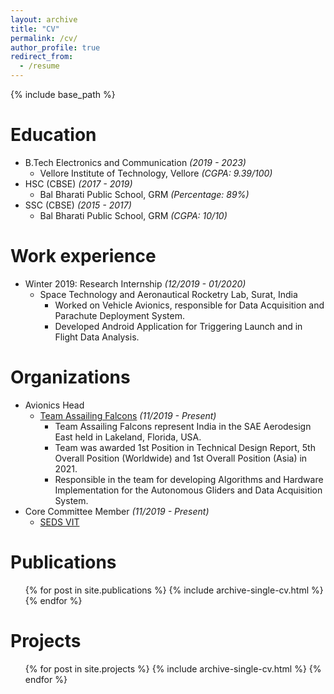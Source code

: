 ```yaml
---
layout: archive
title: "CV"
permalink: /cv/
author_profile: true
redirect_from:
  - /resume
---
```


{% include base_path %}

Education
======
* B.Tech Electronics and Communication *(2019 - 2023)*
  * Vellore Institute of Technology, Vellore *(CGPA: 9.39/100)*
* HSC (CBSE) *(2017 - 2019)*
  * Bal Bharati Public School, GRM *(Percentage: 89%)*
* SSC (CBSE) *(2015 - 2017)*
  * Bal Bharati Public School, GRM *(CGPA: 10/10)*

Work experience
======
* Winter 2019: Research Internship *(12/2019 - 01/2020)*
  * Space Technology and Aeronautical Rocketry Lab, Surat, India
    * Worked on Vehicle Avionics, responsible for Data Acquisition and Parachute Deployment System. 
    * Developed Android Application for Triggering Launch and in Flight Data Analysis.
  
  
Organizations
======
* Avionics Head
  * [Team Assailing Falcons](http://assailingfalcons.in/) *(11/2019 - Present)*
    * Team Assailing Falcons represent India in the SAE Aerodesign East held in Lakeland, Florida, USA.
    * Team was awarded 1st Position in Technical Design Report, 5th Overall Position (Worldwide) and 1st Overall Position (Asia) in 2021.
    * Responsible in the team for developing Algorithms and Hardware Implementation for the Autonomous Gliders and Data Acquisition System.
* Core Committee Member *(11/2019 - Present)*
  * [SEDS VIT](https://www.instagram.com/sedsvit/?hl=en)

Publications
======
  <ul>{% for post in site.publications %}
    {% include archive-single-cv.html %}
  {% endfor %}</ul>

Projects
======
  <ul>{% for post in site.projects %}
    {% include archive-single-cv.html %}
  {% endfor %}</ul>




[comment]: <> (Skills)

[comment]: <> (======)

[comment]: <> (* Skill 1)

[comment]: <> (* Skill 2)

[comment]: <> (  * Sub-skill 2.1)

[comment]: <> (  * Sub-skill 2.2)

[comment]: <> (  * Sub-skill 2.3)

[comment]: <> (* Skill 3)
